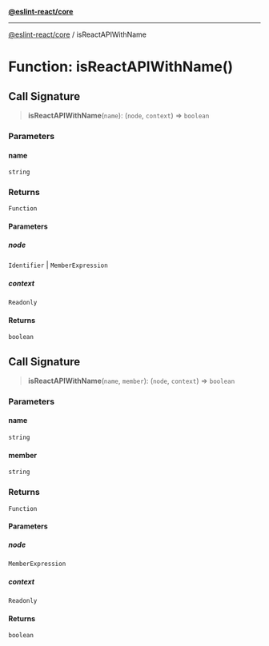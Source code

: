 [**@eslint-react/core**](../README.md)

***

[@eslint-react/core](../README.md) / isReactAPIWithName

# Function: isReactAPIWithName()

## Call Signature

> **isReactAPIWithName**(`name`): (`node`, `context`) => `boolean`

### Parameters

#### name

`string`

### Returns

`Function`

#### Parameters

##### node

`Identifier` | `MemberExpression`

##### context

`Readonly`

#### Returns

`boolean`

## Call Signature

> **isReactAPIWithName**(`name`, `member`): (`node`, `context`) => `boolean`

### Parameters

#### name

`string`

#### member

`string`

### Returns

`Function`

#### Parameters

##### node

`MemberExpression`

##### context

`Readonly`

#### Returns

`boolean`
